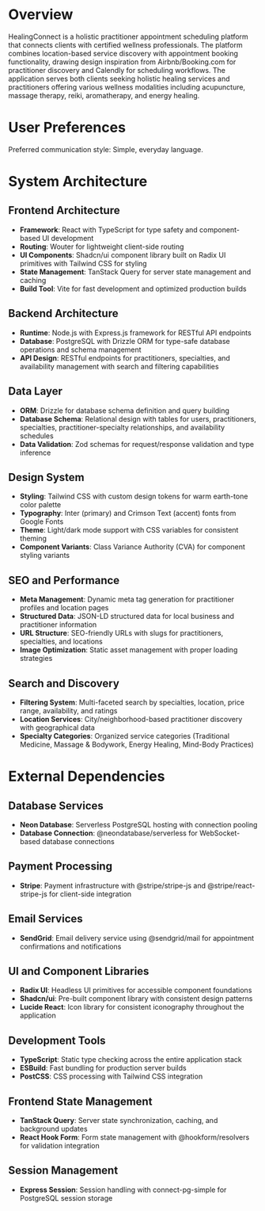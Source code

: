 # Overview

HealingConnect is a holistic practitioner appointment scheduling platform that connects clients with certified wellness professionals. The platform combines location-based service discovery with appointment booking functionality, drawing design inspiration from Airbnb/Booking.com for practitioner discovery and Calendly for scheduling workflows. The application serves both clients seeking holistic healing services and practitioners offering various wellness modalities including acupuncture, massage therapy, reiki, aromatherapy, and energy healing.

# User Preferences

Preferred communication style: Simple, everyday language.

# System Architecture

## Frontend Architecture
- **Framework**: React with TypeScript for type safety and component-based UI development
- **Routing**: Wouter for lightweight client-side routing
- **UI Components**: Shadcn/ui component library built on Radix UI primitives with Tailwind CSS for styling
- **State Management**: TanStack Query for server state management and caching
- **Build Tool**: Vite for fast development and optimized production builds

## Backend Architecture
- **Runtime**: Node.js with Express.js framework for RESTful API endpoints
- **Database**: PostgreSQL with Drizzle ORM for type-safe database operations and schema management
- **API Design**: RESTful endpoints for practitioners, specialties, and availability management with search and filtering capabilities

## Data Layer
- **ORM**: Drizzle for database schema definition and query building
- **Database Schema**: Relational design with tables for users, practitioners, specialties, practitioner-specialty relationships, and availability schedules
- **Data Validation**: Zod schemas for request/response validation and type inference

## Design System
- **Styling**: Tailwind CSS with custom design tokens for warm earth-tone color palette
- **Typography**: Inter (primary) and Crimson Text (accent) fonts from Google Fonts
- **Theme**: Light/dark mode support with CSS variables for consistent theming
- **Component Variants**: Class Variance Authority (CVA) for component styling variants

## SEO and Performance
- **Meta Management**: Dynamic meta tag generation for practitioner profiles and location pages
- **Structured Data**: JSON-LD structured data for local business and practitioner information
- **URL Structure**: SEO-friendly URLs with slugs for practitioners, specialties, and locations
- **Image Optimization**: Static asset management with proper loading strategies

## Search and Discovery
- **Filtering System**: Multi-faceted search by specialties, location, price range, availability, and ratings
- **Location Services**: City/neighborhood-based practitioner discovery with geographical data
- **Specialty Categories**: Organized service categories (Traditional Medicine, Massage & Bodywork, Energy Healing, Mind-Body Practices)

# External Dependencies

## Database Services
- **Neon Database**: Serverless PostgreSQL hosting with connection pooling
- **Database Connection**: @neondatabase/serverless for WebSocket-based database connections

## Payment Processing
- **Stripe**: Payment infrastructure with @stripe/stripe-js and @stripe/react-stripe-js for client-side integration

## Email Services
- **SendGrid**: Email delivery service using @sendgrid/mail for appointment confirmations and notifications

## UI and Component Libraries
- **Radix UI**: Headless UI primitives for accessible component foundations
- **Shadcn/ui**: Pre-built component library with consistent design patterns
- **Lucide React**: Icon library for consistent iconography throughout the application

## Development Tools
- **TypeScript**: Static type checking across the entire application stack
- **ESBuild**: Fast bundling for production server builds
- **PostCSS**: CSS processing with Tailwind CSS integration

## Frontend State Management
- **TanStack Query**: Server state synchronization, caching, and background updates
- **React Hook Form**: Form state management with @hookform/resolvers for validation integration

## Session Management
- **Express Session**: Session handling with connect-pg-simple for PostgreSQL session storage